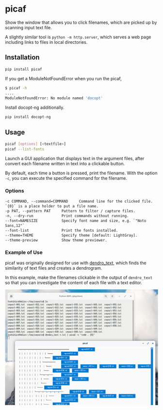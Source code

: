 # picaf

Show the window that allows you to click filenames, which are picked up by scanning input text file.

A slightly similar tool is `python -m http.server`, which serves a web page including links to files in local directories.

## Installation

```sh
pip install picaf
```

If you get a ModuleNotFoundError when you run the picaf,

```sh
$ picaf -h
....
ModuleNotFoundError: No module named 'docopt'
```

Install docopt-ng additionally.

```sh
pip install docopt-ng
```

## Usage

```sh
picaf [options] [<textfile>]
picaf --list-fonts
```

Launch a GUI application that displays text in the argument files, after convert each filename written in text into a clickable button.

By default, each time a button is pressed, print the filename. With the option `-c`, you can execute the specified command for the filename.

### Options

```
-c COMMAND, --command=COMMAND     Command line for the clicked file. `{0}` is a place holder to put a file name.
-p PAT, --pattern PAT     Pattern to filter / capture files.
-n, --dry-run             Print commands without running.
--font=NAMESIZE           Specify font name and size, e.g. `"Noto Sans,12"`
--font-list               Print the fonts installed.
--theme=THEME             Specify theme [default: LightGray].
--theme-preview           Show theme previewer.
```

### Example of Use

picaf was originally designed for use with [dendro_text](https://github.com/tos-kamiya/dendro_text), which finds the similarity of text files and creates a dendrogram.

In this example, make the filenames clickable in the output of `dendro_text` so that you can investigate the content of each file with a text editor.

![](./images/fig1.png)
